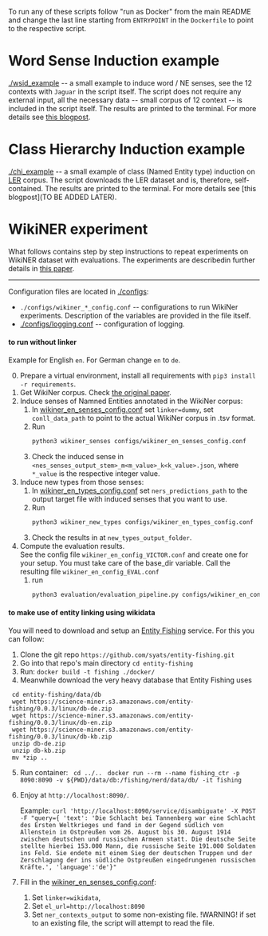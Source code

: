 To run any of these scripts follow "run as Docker" from the main README and change the last line starting from `ENTRYPOINT` in the `Dockerfile` to point to the respective script.

# Word Sense Induction example

[./wsid_example](./wsid_example.py) -- a small example to induce word / NE senses, see the 12 contexts with `Jaguar` in the script itself. The script does not require any external input, all the necessary data -- small corpus of 12 context -- is included in the script itself. The results are printed to the terminal. For more details see [this blogpost](https://medium.com/@revenkoartem/label-unstructured-data-using-enterprise-knowledge-graphs-2-d84bda281270).

# Class Hierarchy Induction example

[./chi_example](./chi_example.py) -- a small example of class (Named Entity type) induction on [LER](https://github.com/elenanereiss/Legal-Entity-Recognition) corpus. The script downloads the LER dataset and is, therefore, self-contained. The results are printed to the terminal. For more details see [this blogpost](TO BE ADDED LATER). 

# WikiNER experiment

What follows contains step by step instructions to repeat experiments on WikiNER dataset with evaluations. The experiments are describedin further details in [this paper](https://www.researchgate.net/publication/363368922_Learning_Ontology_Classes_from_Text_by_Clustering_Lexical_Substitutes_Derived_from_Language_Models1).

_____
Configuration files are located in [./configs](./configs):
- `./configs/wikiner_*_config.conf` -- configurations to run WikiNer experiments. Description of the variables are provided in the file itself.
- [./configs/logging.conf](./configs/logging.conf) -- configuration of logging.


#### to run without linker

Example for English `en`. For German change `en` to `de`.

0. Prepare a virtual environment, install all requirements with `pip3 install -r requirements`.
1. Get WikiNer corpus. Check [the original paper](https://www.sciencedirect.com/science/article/pii/S0004370212000276).
2. Induce senses of Namned Entities annotated in the WikiNer corpus:     
   1. In [wikiner_en_senses_config.conf]('./configs/wikiner_en_senses_config.conf') set `linker=dummy`, set `conll_data_path` to point to the actual WikiNer corpus in .tsv format.
   2. Run
      ```bash
      python3 wikiner_senses configs/wikiner_en_senses_config.conf
      ```
   3. Check the induced sense in `<nes_senses_output_stem>_m<m_value>_k<k_value>.json`, where `*_value` is the respective integer value.  
3. Induce new types from those senses:
   1. In [wikiner_en_types_config.conf]('./configs/wikiner_en_types_config.conf') set `ners_predictions_path` to the output target file with induced senses that you want to use.
   2. Run 
      ```bash
      python3 wikiner_new_types configs/wikiner_en_types_config.conf
      ```
   3. Check the results in at `new_types_output_folder`.
4. Compute the evaluation results.    
   See the config file `wikiner_en_config_VICTOR.conf` and create one for your setup. 
   You must take care of the base_dir variable. 
   Call the resulting file `wikiner_en_config_EVAL.conf`
   1. run
         ```bash
      python3 evaluation/evaluation_pipeline.py configs/wikiner_en_config_EVAL.conf
      ```



#### to make use of entity linking using wikidata
You will need to download and setup an [Entity Fishing](https://nerd.readthedocs.io/en/latest/) service. For this you can follow:

1. Clone the git repo `https://github.com/syats/entity-fishing.git`
2. Go into that repo's main directory `cd entity-fishing`
3. Run:  `docker build -t fishing ./docker/`
4. Meanwhile download the very heavy database that Entity Fishing uses
```
 cd entity-fishing/data/db
 wget https://science-miner.s3.amazonaws.com/entity-fishing/0.0.3/linux/db-de.zip 
 wget https://science-miner.s3.amazonaws.com/entity-fishing/0.0.3/linux/db-en.zip 
 wget https://science-miner.s3.amazonaws.com/entity-fishing/0.0.3/linux/db-kb.zip 
 unzip db-de.zip
 unzip db-kb.zip
 mv *zip ..

```  
5. Run container:
 ` cd ../..`
 ` docker run --rm --name fishing_ctr -p 8090:8090 -v ${PWD}/data/db:/fishing/nerd/data/db/ -it fishing`
6. Enjoy at `http://localhost:8090/`.

   Example: `curl 'http://localhost:8090/service/disambiguate' -X POST -F "query={ 'text': 'Die Schlacht bei Tannenberg war eine Schlacht des Ersten Weltkrieges und fand in der Gegend südlich von Allenstein in Ostpreußen vom 26. August bis 30. August 1914 zwischen deutschen und russischen Armeen statt. Die deutsche Seite stellte hierbei 153.000 Mann, die russische Seite 191.000 Soldaten ins Feld. Sie endete mit einem Sieg der deutschen Truppen und der Zerschlagung der ins südliche Ostpreußen eingedrungenen russischen Kräfte.', 'language':'de'}"`
7. Fill in the [wikiner_en_senses_config.conf]('./configs/wikiner_en_senses_config.conf'):
    1. Set `linker=wikidata`,
    2. Set `el_url=http://localhost:8090`
    3. Set `ner_contexts_output` to some non-existing file. !WARNING! if set to an existing file, the script will attempt to read the file.
